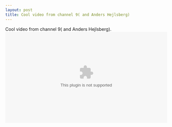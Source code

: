 ```yaml
---
layout: post
title: Cool video from channel 9( and Anders Hejlsberg)
---
```



Cool video from channel 9( and Anders Hejlsberg).<br>  <object type="application/x-silverlight-2" data="data:application/x-silverlight-2," width="512" height="288"><param name="minRuntimeVersion" value="4.0.50401.0" /><param name="source" value="http://channel9.msdn.com/scripts/Channel9.xap?v=1.5" /><param name="initParams" value="mediaurl=http://files.ch9.ms/ch9/b0be/c77d5232-4d38-474d-80a5-9ed20166b0be/AnHourWithAndersHejlsberg.ism/manifest,thumbnail=http://media.ch9.ms/ch9/b0be/c77d5232-4d38-474d-80a5-9ed20166b0be/AnHourWithAndersHejlsberg_512_ch9.jpg,deliverymethod=adaptivestreaming,autoplay=false,entryid=c77d52324d38474d80a59ed20166b0be" /></object>
